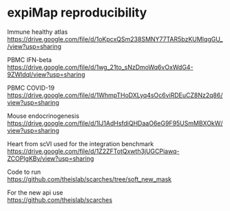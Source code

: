 # expiMap reproducibility

Immune healthy atlas  
https://drive.google.com/file/d/1oKpcxQSm238SMNY77TAR5bzKUMIqgGU_/view?usp=sharing

PBMC IFN-beta  
https://drive.google.com/file/d/1wg_21to_sNzDmoWq6vOxWdG4-9ZWldql/view?usp=sharing

PBMC COVID-19  
https://drive.google.com/file/d/1WhmpTHoDXLyq4sOc6viRDEuCZ8Nz2q86/view?usp=sharing

Mouse endocrinogenesis  
https://drive.google.com/file/d/1lJ1AdHsfdiQHDaaO6eG9F95USmMBXOkW/view?usp=sharing

Heart from scVI used for the integration benchmark  
https://drive.google.com/file/d/1Z2ZFTotQxwth3jUGCPiawq-ZCOPlgKBy/view?usp=sharing

Code to run  
https://github.com/theislab/scarches/tree/soft_new_mask

For the new api use  
https://github.com/theislab/scarches
